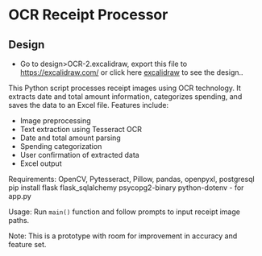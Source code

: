 # OCR Receipt Processor


## Design

- Go to design>OCR-2.excalidraw, export this file to https://excalidraw.com/ or click here [excalidraw](https://excalidraw.com/) to see the design..


This Python script processes receipt images using OCR technology. It extracts date and total amount information, categorizes spending, and saves the data to an Excel file. Features include:

- Image preprocessing
- Text extraction using Tesseract OCR
- Date and total amount parsing
- Spending categorization
- User confirmation of extracted data
- Excel output

Requirements: OpenCV, Pytesseract, Pillow, pandas, openpyxl, postgresql
pip install flask flask_sqlalchemy psycopg2-binary python-dotenv - for app.py

Usage: Run `main()` function and follow prompts to input receipt image paths.

Note: This is a prototype with room for improvement in accuracy and feature set.
